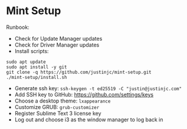 # Mint Setup

Runbook:
* Check for Update Manager updates
* Check for Driver Manager updates
* Install scripts:
```
sudo apt update
sudo apt install -y git
git clone -q https://github.com/justinjc/mint-setup.git
./mint-setup/install.sh
```
* Generate ssh key: `ssh-keygen -t ed25519 -C "justin@justinjc.com"`
* Add SSH key to GitHub: https://github.com/settings/keys
* Choose a desktop theme: `lxappearance`
* Customize GRUB: `grub-customizer`
* Register Sublime Text 3 license key
* Log out and choose i3 as the window manager to log back in
